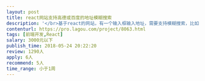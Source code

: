 ```yaml
---                
layout: post       
title: react网站支持高德或百度的地址模糊搜索           
description: '</br>基于react的网站，有一个输入框输入地址，需要支持模糊搜索，比如在输入框输入北京科技，要能联想出北京科技大学 学院路30号。点外卖的app 里输入地址时，都有这个功能。</br></br>高德官方有模糊搜索的js例子，但不是react的。</br>'     
contenturl: https://pro.lagou.com/project/8063.html      
tags: [前端开发,React]            
salary: 3000元以下          
publish_time: 2018-05-24 20:22:20         
review: 1290人                   
apply: 6人                   
recommend: 5人                   
time_range: 小于1周              
---                 
```

